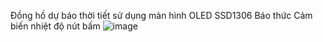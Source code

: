 Đồng hồ dự báo thời tiết sử dụng màn hình OLED SSD1306
Báo thức
Cảm biến nhiệt độ
nút bấm
![image](https://github.com/user-attachments/assets/cd40efd2-df1e-4a41-bb2d-b8c9e72a74f4)
